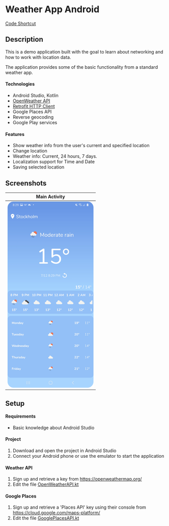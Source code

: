 # Weather App Android
[Code Shortcut](app/src/main/java/com/fredrikbogg/weatherapp)

## Description
This is a demo application built with the goal to learn about networking and how to work with location data.

The application provides some of the basic functionality from a standard weather app.

#### Technologies
* Android Studio, Kotlin
* [OpenWeather API](https://openweathermap.org/)
* [Retrofit HTTP Client](https://square.github.io/retrofit/)
* Google Places API
* Reverse geocoding
* Google Play services

#### Features
* Show weather info from the user's current and specified location
* Change location
* Weather info: Current, 24 hours, 7 days.
* Localization support for Time and Date
* Saving selected location

## Screenshots
<table>
<thead>
<tr>
<th align="center">Main Activity</th>
</tr>
</thead>
<tbody>
<tr>
<td> <img src="github_images/main_activity.png" width = "270px" height = "585px"></td>
</tr>
</tbody>
</table>

## Setup
#### Requirements
* Basic knowledge about Android Studio

#### Project
1. Download and open the project in Android Studio
2. Connect your Android phone or use the emulator to start the application

#### Weather API
  1. Sign up and retrieve a key from https://openweathermap.org/
  2. Edit the file [OpenWeatherAPI.kt](app/src/main/java/com/fredrikbogg/weatherapp/utils/OpenWeatherAPI.kt)

#### Google Places
 1. Sign up and retrieve a 'Places API' key using their console from  https://cloud.google.com/maps-platform/
 2. Edit the file [GooglePlacesAPI.kt](app/src/main/java/com/fredrikbogg/weatherapp/utils/GooglePlacesAPI.kt)
